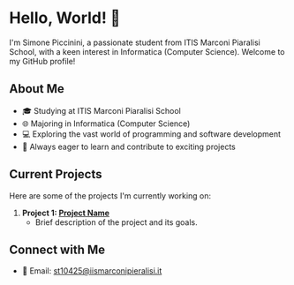 # Hello, World! 👋

I'm Simone Piccinini, a passionate student from ITIS Marconi Piaralisi School, with a keen interest in Informatica (Computer Science). Welcome to my GitHub profile!

## About Me

- 🎓 Studying at ITIS Marconi Piaralisi School
- 🌐 Majoring in Informatica (Computer Science)
- 💻 Exploring the vast world of programming and software development
- 🚀 Always eager to learn and contribute to exciting projects

## Current Projects

Here are some of the projects I'm currently working on:

1. **Project 1: [Project Name](link-to-project)**
   - Brief description of the project and its goals.

## Connect with Me

- 📧 Email: [st10425@iismarconipieralisi.it](mailto:st10425@iismarconipieralisi.it)

